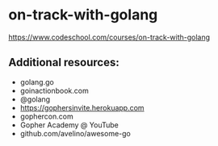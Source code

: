 # on-track-with-golang

https://www.codeschool.com/courses/on-track-with-golang

## Additional resources:
- golang.go
- goinactionbook.com
- @golang
- https://gophersinvite.herokuapp.com
- gophercon.com
- Gopher Academy @ YouTube
- github.com/avelino/awesome-go

